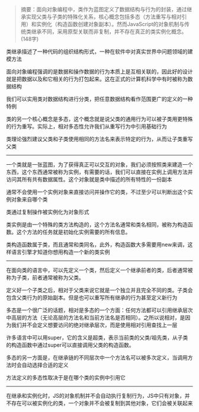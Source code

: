 > 摘要：面向对象编程中，类作为蓝图定义了数据结构与行为的封装，通过继承实现父类与子类的特殊化关系，核心概念包括多态（方法重写与相对引用）和实例化（构造函数创建对象副本）。然而JavaScript的对象机制与传统类继承不同，采用原型关联而非复制，并不存在真正的类实例化概念。(148字)

类继承描述了一种代码的组织结构形式，一种在软件中对真实世界中问题领域的建模方法

面向对象编程强调的是数据和操作数据的行为本质上是互相关联的，因此好的设计就是把数据以及和它相关的行为打包起来。这在正式的计算机科学中有时被称为数据结构

我们可以实用类对数据结构进行分类，把任意数据结构看作范围更广的定义的一种特例

类的另一个核心概念是多态，这个概念就是说父类的通用行为可以被子类用更特殊的行为重写。实际上，相对多态性允许我们从重写行为中引用基础行为

类理论强烈建议父类和子类使用相同的方法名来表示特定的行为，从而让子类重写父类

---

一个类就是一张蓝图，为了获得真正可以交互的对象，我们必须按照类来建造一个东西，这个东西通常被称为实例，有需要的话，我们可以直接在实例上调用方法并访问其所有共有数据属性。这个对象就是类中描述的所有特性的一份副本

通常不会使用一个实例对象来直接访问并操作它的类，不过至少可以判断出这个实例对象来自哪个类

类通过复制操作被实例化为对象形式

类实例是由一个特殊的类方法构造的，这个方法名通常和类名相同，被称为构造函数。这个方法的任务就是初始化实例需要的所有信息。

类构造函数属于类，而且通常和类同名，此外，构造函数大多需要用new来调，这样语言引擎才知道你想用构造一个新的类实例

---

在面向类的语言中，可以先定义一个类，然后定义一个继承前者的类，后者通常被称为子类，前者通常被称为父类。

定义好一个子类之后，相对于父类来说它就是一个独立并且完全不同的类。子类会包含父类行为的原始副本。但是也可以重写所有继承的行为甚至定义新行为

多态是一个很广泛的话题，相对是多态的一个方面：任何方法都可以引用继承层次中高层的方法（无论高层的方法名和当前方法名是否相同）。之所以说相对，是因为我们并不会定义想要访问的绝对继承层次，而是使用相对引用查找上一层

许多语言中可以用super，它的含义是超类，表示当前类的父类/祖先类，从子类的构造函数中通过super可以直接调用父类的构造函数。

多态的另一方面是，在继承链的不同层次中一个方法名可以被多次定义，当调用方法时会自动选择合适的定义

方法定义的多态性取决于是在哪个类的实例中引用它

---

在继承和实例化时，JS的对象机制并不会自动执行复制行为，JS中只有对象，并不存在可以被实例化的类，一个对象并不会被复制到其他对象，它们会被关联起来
